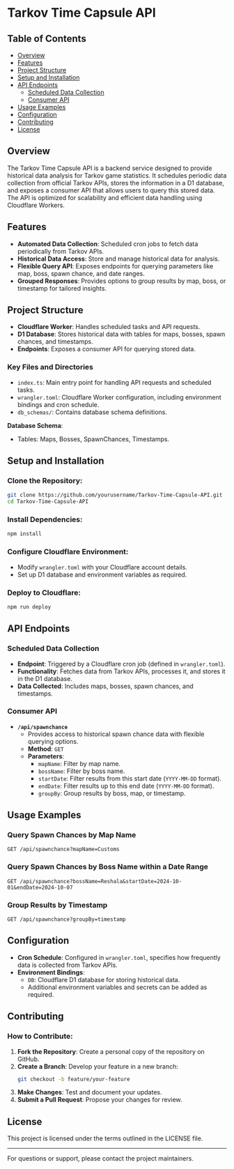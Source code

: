 # Tarkov Time Capsule API

## Table of Contents

- [Overview](#overview)
- [Features](#features)
- [Project Structure](#project-structure)
- [Setup and Installation](#setup-and-installation)
- [API Endpoints](#api-endpoints)
  - [Scheduled Data Collection](#scheduled-data-collection)
  - [Consumer API](#consumer-api)
- [Usage Examples](#usage-examples)
- [Configuration](#configuration)
- [Contributing](#contributing)
- [License](#license)

## Overview

The Tarkov Time Capsule API is a backend service designed to provide historical data analysis for Tarkov game statistics. It schedules periodic data collection from official Tarkov APIs, stores the information in a D1 database, and exposes a consumer API that allows users to query this stored data. The API is optimized for scalability and efficient data handling using Cloudflare Workers.

## Features

- **Automated Data Collection**: Scheduled cron jobs to fetch data periodically from Tarkov APIs.
- **Historical Data Access**: Store and manage historical data for analysis.
- **Flexible Query API**: Exposes endpoints for querying parameters like map, boss, spawn chance, and date ranges.
- **Grouped Responses**: Provides options to group results by map, boss, or timestamp for tailored insights.

## Project Structure

- **Cloudflare Worker**: Handles scheduled tasks and API requests.
- **D1 Database**: Stores historical data with tables for maps, bosses, spawn chances, and timestamps.
- **Endpoints**: Exposes a consumer API for querying stored data.

### Key Files and Directories

- `index.ts`: Main entry point for handling API requests and scheduled tasks.
- `wrangler.toml`: Cloudflare Worker configuration, including environment bindings and cron schedule.
- `db_schemas/`: Contains database schema definitions.

**Database Schema**:

- Tables: Maps, Bosses, SpawnChances, Timestamps.

## Setup and Installation

### Clone the Repository:

```bash
git clone https://github.com/yourusername/Tarkov-Time-Capsule-API.git
cd Tarkov-Time-Capsule-API
```

### Install Dependencies:

```bash
npm install
```

### Configure Cloudflare Environment:

- Modify `wrangler.toml` with your Cloudflare account details.
- Set up D1 database and environment variables as required.

### Deploy to Cloudflare:

```bash
npm run deploy
```

## API Endpoints

### Scheduled Data Collection

- **Endpoint**: Triggered by a Cloudflare cron job (defined in `wrangler.toml`).
- **Functionality**: Fetches data from Tarkov APIs, processes it, and stores it in the D1 database.
- **Data Collected**: Includes maps, bosses, spawn chances, and timestamps.

### Consumer API

- **`/api/spawnchance`**
  - Provides access to historical spawn chance data with flexible querying options.
  - **Method**: `GET`
  - **Parameters**:
    - `mapName`: Filter by map name.
    - `bossName`: Filter by boss name.
    - `startDate`: Filter results from this start date (`YYYY-MM-DD` format).
    - `endDate`: Filter results up to this end date (`YYYY-MM-DD` format).
    - `groupBy`: Group results by boss, map, or timestamp.

## Usage Examples

### Query Spawn Chances by Map Name

```http
GET /api/spawnchance?mapName=Customs
```

### Query Spawn Chances by Boss Name within a Date Range

```http
GET /api/spawnchance?bossName=Reshala&startDate=2024-10-01&endDate=2024-10-07
```

### Group Results by Timestamp

```http
GET /api/spawnchance?groupBy=timestamp
```

## Configuration

- **Cron Schedule**: Configured in `wrangler.toml`, specifies how frequently data is collected from Tarkov APIs.
- **Environment Bindings**:
  - `DB`: Cloudflare D1 database for storing historical data.
  - Additional environment variables and secrets can be added as required.

## Contributing

### How to Contribute:

1. **Fork the Repository**: Create a personal copy of the repository on GitHub.
2. **Create a Branch**: Develop your feature in a new branch:
   ```bash
   git checkout -b feature/your-feature
   ```
3. **Make Changes**: Test and document your updates.
4. **Submit a Pull Request**: Propose your changes for review.

## License

This project is licensed under the terms outlined in the LICENSE file.

---

For questions or support, please contact the project maintainers.
